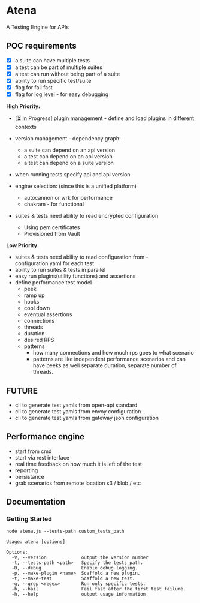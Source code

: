 # Atena

A Testing Engine for APIs

## POC requirements

- [x] a suite can have multiple tests
- [x] a test can be part of multiple suites
- [x] a test can run without being part of a suite
- [x] ability to run specific test/suite
- [x] flag for fail fast 
- [x] flag for log level - for easy debugging

**High Priority:**
* [⏳ In Progress] plugin management - define and load plugins in different contexts

* version management - dependency graph:
  * a suite can depend on an api version
  * a test can depend on an api version
  * a test can depend on a suite version
  
* when running tests specify api and api version

* engine selection: (since this is a unified platform)
  * autocannon or wrk for performance
  * chakram - for functional
  
* suites & tests need ability to read encrypted configuration
    * Using pem certificates
    * Provisioned from Vault
  
**Low Priority:**

* suites & tests need ability to read configuration from - configuration.yaml for each test
* ability to run suites & tests in parallel
* easy run plugins(utility functions) and assertions
* define performance test model
  * peek
  * ramp up
  * hooks
  * cool down
  * eventual assertions
  * connections
  * threads
  * duration
  * desired RPS
  * patterns
    * how many connections and how much rps goes to what scenario
    * patterns are like independent performance scenarios and can have peeks as well separate duration, separate number of threads.

## FUTURE

* cli to generate test yamls from open-api standard
* cli to generate test yamls from envoy configuration
* cli to generate test yamls from gateway json configuration

## Performance engine

* start from cmd
* start via rest interface
* real time feedback on how much it is left of the test
* reporting
* persistance
* grab scenarios from remote location s3 / blob / etc


## Documentation

### Getting Started

`node atena.js --tests-path custom_tests_path`

```
Usage: atena [options]

Options:
  -V, --version             output the version number
  -t, --tests-path <path>   Specify the tests path.
  -D, --debug               Enable debug logging.
  -p, --make-plugin <name>  Scaffold a new plugin.
  -t, --make-test           Scaffold a new test.
  -g, --grep <regex>        Run only specific tests.
  -b, --bail                Fail fast after the first test failure.
  -h, --help                output usage information

```

